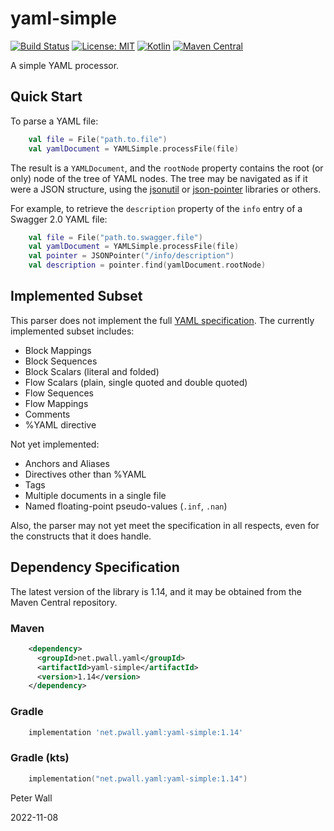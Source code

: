 # yaml-simple

[![Build Status](https://travis-ci.com/pwall567/yaml-simple.svg?branch=main)](https://travis-ci.com/github/pwall567/yaml-simple)
[![License: MIT](https://img.shields.io/badge/License-MIT-yellow.svg)](https://opensource.org/licenses/MIT)
[![Kotlin](https://img.shields.io/static/v1?label=Kotlin&message=v1.6.10&color=7f52ff&logo=kotlin&logoColor=7f52ff)](https://github.com/JetBrains/kotlin/releases/tag/v1.5.20)
[![Maven Central](https://img.shields.io/maven-central/v/net.pwall.yaml/yaml-simple?label=Maven%20Central)](https://search.maven.org/search?q=g:%22net.pwall.yaml%22%20AND%20a:%22yaml-simple%22)

A simple YAML processor.

## Quick Start

To parse a YAML file:
```kotlin
    val file = File("path.to.file")
    val yamlDocument = YAMLSimple.processFile(file)
```

The result is a `YAMLDocument`, and the `rootNode` property contains the root (or only) node of the tree of YAML nodes.
The tree may be navigated as if it were a JSON structure, using the [jsonutil](https://github.com/pwall567/jsonutil) or
[json-pointer](https://github.com/pwall567/json-pointer) libraries or others.

For example, to retrieve the `description` property of the `info` entry of a Swagger 2.0 YAML file:
```kotlin
    val file = File("path.to.swagger.file")
    val yamlDocument = YAMLSimple.processFile(file)
    val pointer = JSONPointer("/info/description")
    val description = pointer.find(yamlDocument.rootNode)
```

## Implemented Subset

This parser does not implement the full [YAML specification](https://yaml.org/spec/1.2/spec.html).
The currently implemented subset includes:

- Block Mappings
- Block Sequences
- Block Scalars (literal and folded)
- Flow Scalars (plain, single quoted and double quoted)
- Flow Sequences
- Flow Mappings
- Comments
- %YAML directive

Not yet implemented:

- Anchors and Aliases
- Directives other than %YAML
- Tags
- Multiple documents in a single file
- Named floating-point pseudo-values (`.inf`, `.nan`)

Also, the parser may not yet meet the specification in all respects, even for the constructs that it does handle.

## Dependency Specification

The latest version of the library is 1.14, and it may be obtained from the Maven Central repository.

### Maven
```xml
    <dependency>
      <groupId>net.pwall.yaml</groupId>
      <artifactId>yaml-simple</artifactId>
      <version>1.14</version>
    </dependency>
```
### Gradle
```groovy
    implementation 'net.pwall.yaml:yaml-simple:1.14'
```
### Gradle (kts)
```kotlin
    implementation("net.pwall.yaml:yaml-simple:1.14")
```

Peter Wall

2022-11-08
